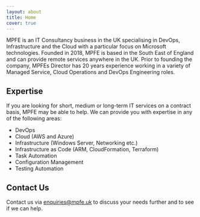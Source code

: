```yaml
---
layout: about
title: Home
cover: true
---
```


MPFE is an IT Consultancy business in the UK specialising in DevOps, Infrastructure and the Cloud with a particular focus on Microsoft technologies. Founded in 2018, MPFE is based in the South East of England and can provide remote services anywhere in the UK. Prior to founding the company, MPFEs Director has 20 years experience working in a variety of Managed Service, Cloud Operations and DevOps Engineering roles.

## Expertise

If you are looking for short, medium or long-term IT services on a contract basis, MPFE may be able to help. We can provide you with expertise in any of the following areas:

- DevOps
- Cloud (AWS and Azure)
- Infrastructure (Windows Server, Networking etc.)
- Infrastructure as Code (ARM, CloudFormation, Terraform)
- Task Automation
- Configuration Management
- Testing Automation

## Contact Us

Contact us via [enquiries@mpfe.uk](mailto:enquiries@mpfe.uk) to discuss your needs further and to see if we can help.
